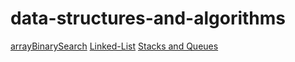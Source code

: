 # data-structures-and-algorithms
[arrayBinarySearch](./challenges/arrayBinarySearch)
[Linked-List](./challenges/data-structure/linked-list)
[Stacks and Queues](./challenges/data-structure/stacksAndQueues)
